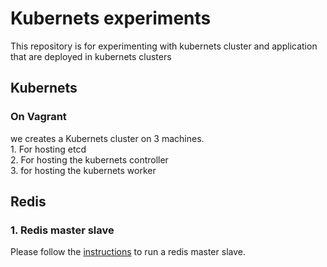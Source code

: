 # Kubernets  experiments 
This repository is for experimenting with kubernets cluster  and application that are deployed in kubernets  clusters 

## Kubernets  
### On Vagrant 
 we creates  a Kubernets cluster on 3 machines.  
    1. For hosting etcd  
    2. For hosting the kubernets controller  
    3. for hosting the kubernets worker  


## Redis 
### 1. Redis master slave  
 Please follow the [instructions](RedisMasterSlave.md) to run a redis master slave.
